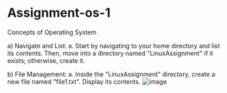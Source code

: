 # Assignment-os-1
Concepts of Operating System

a) Navigate and List: 
a. Start by navigating to your home directory and list its contents. Then, move into a directory named "LinuxAssignment" if it exists; otherwise, create it. 

b) File Management: 
a. Inside the "LinuxAssignment" directory, create a new file named "file1.txt". Display its 
contents.
![image](https://github.com/SwapnaliPatil5/Assignment-os-1/assets/152301536/4d62f6a7-84e3-4fbb-9283-bbcb19000c90)
